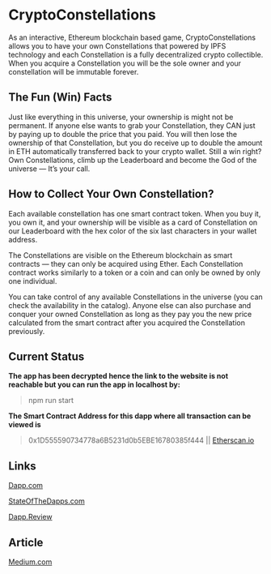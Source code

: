 # CryptoConstellations

As an interactive, Ethereum blockchain based game, CryptoConstellations allows you to have your own Constellations that powered by IPFS technology and each Constellation is a fully decentralized crypto collectible. When you acquire a Constellation you will be the sole owner and your constellation will be immutable forever.

## The Fun (Win) Facts
Just like everything in this universe, your ownership is might not be permanent. If anyone else wants to grab your Constellation, they CAN just by paying up to double the price that you paid. You will then lose the ownership of that Constellation, but you do receive up to double the amount in ETH automatically transferred back to your crypto wallet. Still a win right? Own Constellations, climb up the Leaderboard and become the God of the universe — It’s your call.

## How to Collect Your Own Constellation?
Each available constellation has one smart contract token. When you buy it, you own it, and your ownership will be visible as a card of Constellation on our Leaderboard with the hex color of the six last characters in your wallet address.

The Constellations are visible on the Ethereum blockchain as smart contracts — they can only be acquired using Ether. Each Constellation contract works similarly to a token or a coin and can only be owned by only one individual.

You can take control of any available Constellations in the universe (you can check the availability in the catalog). Anyone else can also purchase and conquer your owned Constellation as long as they pay you the new price calculated from the smart contract after you acquired the Constellation previously.

## Current Status
**The app has been decrypted hence the link to the website is not reachable but you can run the app in localhost by:**
> npm run start

**The Smart Contract Address for this dapp where all transaction can be viewed is**

> 0x1D555590734778a6B5231d0b5EBE16780385f444 || [Etherscan.io](https://etherscan.io/address/0x1D555590734778a6B5231d0b5EBE16780385f444)

## Links

[Dapp.com](https://www.dapp.com/dapp/cryptoconstellations)

[StateOfTheDapps.com](https://www.stateofthedapps.com/dapps/cryptoconstellations)

[Dapp.Review](https://dapp.review/dapp/11373/CryptoConstellations)

## Article

[Medium.com](https://medium.com/dapp-com/cryptoconstellations-a-new-game-for-astronomy-fans-5d29f921b50b)
